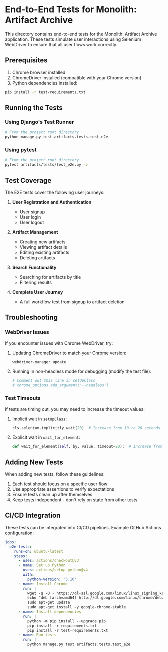# End-to-End Tests for Monolith: Artifact Archive

This directory contains end-to-end tests for the Monolith: Artifact Archive application. These tests simulate user interactions using Selenium WebDriver to ensure that all user flows work correctly.

## Prerequisites

1. Chrome browser installed
2. ChromeDriver installed (compatible with your Chrome version)
3. Python dependencies installed:

```bash
pip install -r test-requirements.txt
```

## Running the Tests

### Using Django's Test Runner

```bash
# From the project root directory
python manage.py test artifacts.tests.test_e2e
```

### Using pytest

```bash
# From the project root directory
pytest artifacts/tests/test_e2e.py -v
```

## Test Coverage

The E2E tests cover the following user journeys:

1. **User Registration and Authentication**
   - User signup
   - User login
   - User logout

2. **Artifact Management**
   - Creating new artifacts
   - Viewing artifact details
   - Editing existing artifacts
   - Deleting artifacts

3. **Search Functionality**
   - Searching for artifacts by title
   - Filtering results

4. **Complete User Journey**
   - A full workflow test from signup to artifact deletion

## Troubleshooting

### WebDriver Issues

If you encounter issues with Chrome WebDriver, try:

1. Updating ChromeDriver to match your Chrome version:
   ```bash
   webdriver-manager update
   ```

2. Running in non-headless mode for debugging (modify the test file):
   ```python
   # Comment out this line in setUpClass
   # chrome_options.add_argument('--headless')
   ```

### Test Timeouts

If tests are timing out, you may need to increase the timeout values:

1. Implicit wait in `setUpClass`:
   ```python
   cls.selenium.implicitly_wait(20)  # Increase from 10 to 20 seconds
   ```

2. Explicit wait in `wait_for_element`:
   ```python
   def wait_for_element(self, by, value, timeout=20):  # Increase from 10 to 20
   ```

## Adding New Tests

When adding new tests, follow these guidelines:

1. Each test should focus on a specific user flow
2. Use appropriate assertions to verify expectations
3. Ensure tests clean up after themselves
4. Keep tests independent - don't rely on state from other tests

## CI/CD Integration

These tests can be integrated into CI/CD pipelines. Example GitHub Actions configuration:

```yaml
jobs:
  e2e-tests:
    runs-on: ubuntu-latest
    steps:
      - uses: actions/checkout@v3
      - name: Set up Python
        uses: actions/setup-python@v4
        with:
          python-version: '3.10'
      - name: Install Chrome
        run: |
          wget -q -O - https://dl-ssl.google.com/linux/linux_signing_key.pub | sudo apt-key add -
          echo "deb [arch=amd64] http://dl.google.com/linux/chrome/deb/ stable main" | sudo tee /etc/apt/sources.list.d/google-chrome.list
          sudo apt-get update
          sudo apt-get install -y google-chrome-stable
      - name: Install dependencies
        run: |
          python -m pip install --upgrade pip
          pip install -r requirements.txt
          pip install -r test-requirements.txt
      - name: Run tests
        run: |
          python manage.py test artifacts.tests.test_e2e
``` 